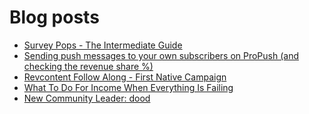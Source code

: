 # Blog posts
<!-- BLOG-POST-LIST:START -->
- [Survey Pops - The Intermediate Guide](https://afflift.com/f/threads/survey-pops-the-intermediate-guide.10074/)
- [Sending push messages to your own subscribers on ProPush &lpar;and checking the revenue share %&rpar;](https://afflift.com/f/threads/sending-push-messages-to-your-own-subscribers-on-propush-and-checking-the-revenue-share.10040/)
- [Revcontent Follow Along - First Native Campaign](https://afflift.com/f/threads/revcontent-follow-along-first-native-campaign.10092/)
- [What To Do For Income When Everything Is Failing](https://afflift.com/f/threads/what-to-do-for-income-when-everything-is-failing.9955/)
- [New Community Leader: dood](https://afflift.com/f/threads/new-community-leader-dood.10163/)
<!-- BLOG-POST-LIST:END -->
